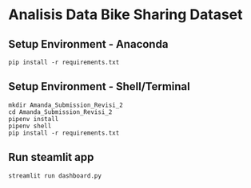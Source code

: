 # Analisis Data Bike Sharing Dataset

## Setup Environment - Anaconda
```
pip install -r requirements.txt
```

## Setup Environment - Shell/Terminal
```
mkdir Amanda_Submission_Revisi_2
cd Amanda_Submission_Revisi_2
pipenv install
pipenv shell
pip install -r requirements.txt
```

## Run steamlit app
```
streamlit run dashboard.py
```
